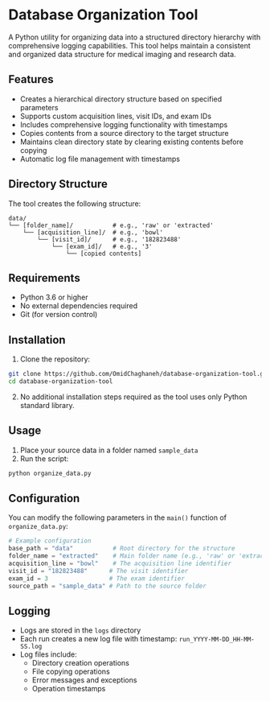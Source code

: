 # Database Organization Tool

A Python utility for organizing data into a structured directory hierarchy with comprehensive logging capabilities. This tool helps maintain a consistent and organized data structure for medical imaging and research data.

## Features

- Creates a hierarchical directory structure based on specified parameters
- Supports custom acquisition lines, visit IDs, and exam IDs
- Includes comprehensive logging functionality with timestamps
- Copies contents from a source directory to the target structure
- Maintains clean directory state by clearing existing contents before copying
- Automatic log file management with timestamps

## Directory Structure

The tool creates the following structure:
```
data/
└── [folder_name]/           # e.g., 'raw' or 'extracted'
    └── [acquisition_line]/  # e.g., 'bowl'
        └── [visit_id]/      # e.g., '182823488'
            └── [exam_id]/   # e.g., '3'
                └── [copied contents]
```

## Requirements

- Python 3.6 or higher
- No external dependencies required
- Git (for version control)

## Installation

1. Clone the repository:
```bash
git clone https://github.com/OmidChaghaneh/database-organization-tool.git
cd database-organization-tool
```

2. No additional installation steps required as the tool uses only Python standard library.

## Usage

1. Place your source data in a folder named `sample_data`
2. Run the script:
```bash
python organize_data.py
```

## Configuration

You can modify the following parameters in the `main()` function of `organize_data.py`:

```python
# Example configuration
base_path = "data"           # Root directory for the structure
folder_name = "extracted"    # Main folder name (e.g., 'raw' or 'extracted')
acquisition_line = "bowl"    # The acquisition line identifier
visit_id = "182823488"      # The visit identifier
exam_id = 3                 # The exam identifier
source_path = "sample_data" # Path to the source folder
```

## Logging

- Logs are stored in the `logs` directory
- Each run creates a new log file with timestamp: `run_YYYY-MM-DD_HH-MM-SS.log`
- Log files include:
  - Directory creation operations
  - File copying operations
  - Error messages and exceptions
  - Operation timestamps

